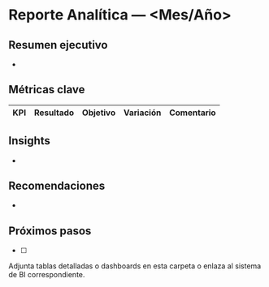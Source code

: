 # Reporte Analítica — <Mes/Año>

## Resumen ejecutivo
- 

## Métricas clave
| KPI | Resultado | Objetivo | Variación | Comentario |
| --- | --- | --- | --- | --- |

## Insights
- 

## Recomendaciones
- 

## Próximos pasos
- [ ] 

Adjunta tablas detalladas o dashboards en esta carpeta o enlaza al sistema de BI correspondiente.
